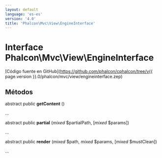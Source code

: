 ```yaml
---
layout: default
language: 'es-es'
version: '4.0'
title: 'Phalcon\Mvc\View\EngineInterface'
---
```

# Interface **Phalcon\Mvc\View\EngineInterface**

[Código fuente en GitHub](https://github.com/phalcon/cphalcon/tree/v{{ page.version }}.0/phalcon/mvc/view/engineinterface.zep)

## Métodos

abstract public **getContent** ()

...

abstract public **partial** (*mixed* $partialPath, [*mixed* $params])

...

abstract public **render** (*mixed* $path, *mixed* $params, [*mixed* $mustClean])

...